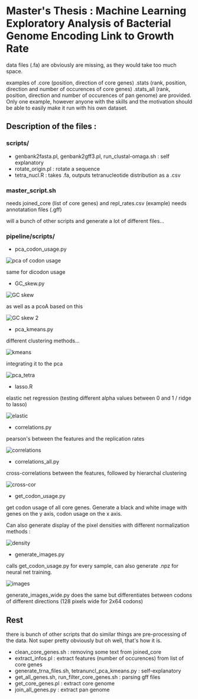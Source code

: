 # Master's Thesis : Machine Learning Exploratory Analysis of Bacterial Genome Encoding Link to Growth Rate

data files (.fa) are obviously are missing, as they would take too much space.

examples of
.core (position, direction of core genes)
.stats (rank, position, direction and number of occurences of core genes)
.stats_all (rank, position, direction and number of occurences of pan genome)
are provided.
Only one example, however anyone with the skills and the motivation should be able to easily make it run with his own dataset.

## Description of the files :

### scripts/
- genbank2fasta.pl, genbank2gff3.pl, run_clustal-omaga.sh : self explanatory
- rotate_origin.pl : rotate a sequence
- tetra_nucl.R : takes .fa, outputs tetranucleotide distribution as a .csv

### master_script.sh
needs joined_core (list of core genes) and repl_rates.csv (example)
needs annotatation files (.gff)

will a bunch of other scripts and generate a lot of different files...

### pipeline/scripts/

- pca_codon_usage.py

![pca of codon usage](results/pca_codon.jpg)

same for dicodon usage

- GC_skew.py

![GC skew](results/GCC.png)

as well as a pcoA based on this

![GC skew 2](results/pcoa.jpg)

- pca_kmeans.py

different clustering methods...

![kmeans](results/kmeans.png)

integrating it to the pca

![pca_tetra](results/pca_tetra.jpg)

- lasso.R

elastic net regression (testing different alpha values between 0 and 1 / ridge to lasso)

![elastic](results/elastic.jpg)

- correlations.py

pearson's between the features and the replication rates

![correlations](results/features_correlations.png)

- correlations_all.py

cross-correlations between the features, followed by hierarchal clustering

![cross-cor](results/correlated_features.png)

- get_codon_usage.py

get codon usage of all core genes. Generate a black and white image with genes on the y axis, codon usage on the x axis.

Can also generate display of the pixel densities with different normalization methods :

![density](results/density.jpg)

- generate_images.py

calls get_codon_usage.py for every sample, can also generate .npz for neural net training.

![images](results/image.jpg)

generate_images_wide.py does the same but differentiates between codons of different directions (128 pixels wide for 2x64 codons)

## Rest

there is bunch of other scripts that do similar things are pre-processing of the data. Not super pretty obviously but oh well, that's how it is.

- clean_core_genes.sh : removing some text from joined_core
- extract_infos.pl : extract features (number of occurences) from list of core genes 
- generate_trna_files.sh, tetranuncl_pca_kmeans.py : self-explanatory
- get_all_genes.sh, run_filter_core_genes.sh : parsing gff files
- get_core_genes.pl : extract core genome
- join_all_genes.py : extract pan genome


